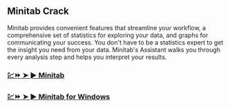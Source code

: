 ## Minitab Crack

Minitab provides convenient features that streamline your workflow, a comprehensive set of statistics for exploring your data, and graphs for communicating your success. You don't have to be a statistics expert to get the insight you need from your data. Minitab's Assistant walks you through every analysis step and helps you interpret your results.

### [💹⏩ ➤ ► Minitab](https://tinyurl.com/3njprh3k)

### [💹⏩ ➤ ► Minitab for Windows](https://tinyurl.com/3njprh3k)
